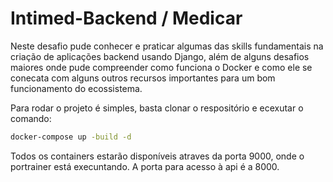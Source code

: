 # Intimed-Backend / Medicar

Neste desafio pude conhecer e praticar algumas das skills fundamentais na criação de aplicações backend usando Django, além de alguns desafios maiores onde pude compreender como funciona o Docker e como ele se conecata com alguns outros recursos importantes para um bom funcionamento do ecossistema.

Para rodar o projeto é simples, basta clonar o respositório e ecexutar o comando:

```bash
docker-compose up -build -d

```

Todos os containers estarão disponíveis atraves da porta 9000, onde o portrainer está execuntando. A porta para acesso à api é a 8000.